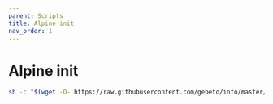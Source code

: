 ```yaml
---
parent: Scripts
title: Alpine init
nav_order: 1
---
```


# Alpine init

```sh
sh -c "$(wget -O- https://raw.githubusercontent.com/gebeto/info/master/configs/alpine-init.sh)"
```
